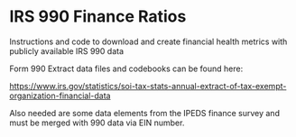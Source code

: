 # IRS 990 Finance Ratios

Instructions and code to download and create financial health metrics with publicly available IRS 990 data

Form 990 Extract data files and codebooks can be found here:

https://www.irs.gov/statistics/soi-tax-stats-annual-extract-of-tax-exempt-organization-financial-data

Also needed are some data elements from the IPEDS finance survey and must be merged with 990 data via EIN number.
